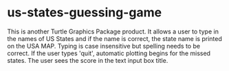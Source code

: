 # us-states-guessing-game
This is another Turtle Graphics Package product. 
It allows a user to type in the names of US States and if the name is correct, the state name is printed on the USA MAP. 
Typing is case insensitive but spelling needs to be correct. 
If the user types 'quit', automatic plotting begins for the missed states. 
The user sees the score in the text input box title. 
